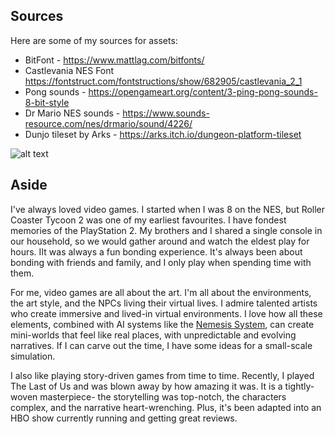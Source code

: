 ﻿## Sources

Here are some of my sources for assets:
* BitFont - https://www.mattlag.com/bitfonts/
* Castlevania NES Font https://fontstruct.com/fontstructions/show/682905/castlevania_2_1
* Pong sounds - https://opengameart.org/content/3-ping-pong-sounds-8-bit-style
* Dr Mario NES sounds - https://www.sounds-resource.com/nes/drmario/sound/4226/
* Dunjo tileset by Arks - https://arks.itch.io/dungeon-platform-tileset


![alt text](https://github.com/ACS-3922-main/assignment-1-bridges77/rct.gif)



## Aside

<p>I've always loved video games. I started when I was 8 on the NES, but  Roller Coaster Tycoon 2 was one of my earliest favourites. I have fondest memories of the PlayStation 2. My brothers and I shared a single console in our household, so we would gather around and watch the eldest play for hours. IIt was always a fun bonding experience. It's always been about bonding with friends and family, and I only play when spending time with them.</p>
<p>For me, video games are all about the art. I'm all about the environments, the art style, and the NPCs living their virtual lives. I admire talented artists who create immersive and lived-in virtual environments. I love how all these elements, combined with AI systems like the <a href="(https://www.youtube.com/watch?v=Lm_AzK27mZY)"> Nemesis System</a>, can create mini-worlds that feel like real places, with unpredictable and evolving narratives. If I can carve out the time, I have some ideas for a small-scale simulation. </p>
<p>I also like playing story-driven games from time to time. Recently, I played The Last of Us and was blown away by how amazing it was. It is a tightly-woven masterpiece- the storytelling was top-notch, the characters complex, and the narrative heart-wrenching. Plus, it's been adapted into an HBO show currently running and getting great reviews.
</p>



